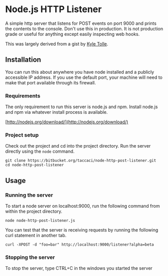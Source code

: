 Node.js HTTP Listener
===================

A simple http server that listens for POST events on port 9000 and prints the contents to the console. Don't use this in production. It is not production grade or useful for anything except easily inspecting web hooks.

This was largely derived from a gist by [Kyle Tolle](https://gist.github.com/kyletolle/6530914).

## Installation

You can run this about anywhere you have node installed and a publicly accessible IP address. If you use the default port, your machine will need to make that port available through its firewall.

### Requirements

The only requirement to run this server is node.js and npm. Install node.js and npm via whatever install process is available.

[http://nodejs.org/download/](http://nodejs.org/download/)
 
### Project setup

Check out the project and cd into the project directory. Run the server directly using the `node` command.

    git clone https://bitbucket.org/taccaci/node-http-post-listener.git
    cd node-http-post-listener

## Usage

### Running the server

To start a node server on localhost:9000, run the following command from within the project directory.

    node node-http-post-listener.js
    
You can test that the server is receiving requests by running the following curl statement in another tab.

	curl -XPOST -d "foo=bar" http://localhost:9000/listener?alpha=beta
	
### Stopping the server

To stop the server, type CTRL+C in the windows you started the server


